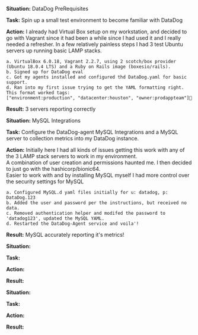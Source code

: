 **Situation:** DataDog PreRequisites

**Task:** Spin up a small test environment to become familiar with DataDog

**Action:** I already had Virtual Box setup on my workstation, and decided to go with Vagrant since it had been a while since I had used it and I really needed a refresher. In a few relatively painless steps I had 3 test Ubuntu servers up running basic LAMP stacks.

    a. VirtualBox 6.0.18, Vagrant 2.2.7, using 2 scotch/box provider (Ubuntu 18.0.4 LTS) and a Ruby on Rails image (boxesio/rails).
    b. Signed up for DataDog eval
    c. Got my agents installed and configured thd DataDog.yaml for basic support.
    d. Ran into my first issue trying to get the YAML formatting right.  This format worked tags:
    ["environment:production", "datacenter:houston", "owner:prodappteam"]
  
  **Result:** 3 servers reporting correctly
  
  
  
  **Situation:** MySQL Integrations
  
  **Task:** Configure the DataDog-agent MySQL Integrations and a MySQL server to collection metrics into my DataDog instance.
  
  **Action:** Initially here I had all kinds of issues getting this work with any of the 3 LAMP stack servers to work in my environment.  
  A combination of user creation and permissions haunted me.  I then decided to just go with the hashicorp/bionic64.  
  Easier to work with and by installing MySQL myself I had more control over the security settings for MySQL
   
    a. Configured MySQL.d yaml files initially for u: datadog, p: DataDog.123
    b. Added the user and password per the instructions, but received no data.
    c. Removed authentication helper and modifed the password to 'datadog123', updated the MySQL YAML.
    d. Restarted the DataDog-Agent service and voila'!

  **Result:** MySQL accurately reporting it's metrics!
  
  **Situation:**
  
  **Task:**
  
  **Action:**
  
  **Result:**



  **Situation:**
  
  **Task:**
  
  **Action:**
  
  **Result:**
